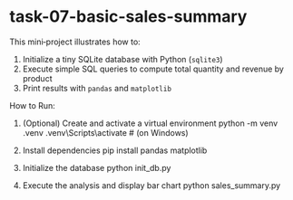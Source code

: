 # task-07-basic-sales-summary

This mini‑project illustrates how to:

1. Initialize a tiny SQLite database with Python (`sqlite3`)
2. Execute simple SQL queries to compute total quantity and revenue by product
3. Print results with `pandas` and `matplotlib`


 How to Run:
1. (Optional) Create and activate a virtual environment
python -m venv .venv
.venv\Scripts\activate  # (on Windows)

2. Install dependencies
pip install pandas matplotlib

3. Initialize the database
python init_db.py

4. Execute the analysis and display bar chart
python sales_summary.py

